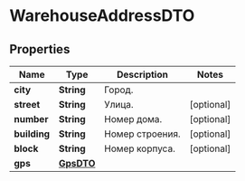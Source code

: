 

# WarehouseAddressDTO

## Properties

Name | Type | Description | Notes
------------ | ------------- | ------------- | -------------
**city** | **String** | Город. | 
**street** | **String** | Улица. |  [optional]
**number** | **String** | Номер дома. |  [optional]
**building** | **String** | Номер строения. |  [optional]
**block** | **String** | Номер корпуса. |  [optional]
**gps** | [**GpsDTO**](GpsDTO.md) |  | 





